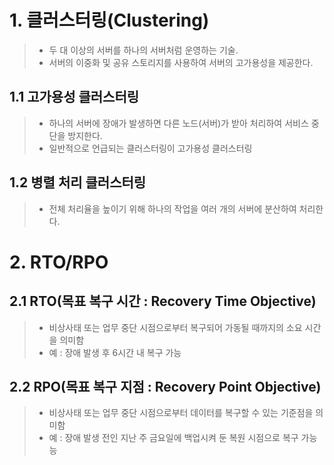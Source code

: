 # 1. 클러스터링(Clustering)
> - 두 대 이상의 서버를 하나의 서버처럼 운영하는 기술.
> - 서버의 이중화 및 공유 스토리지를 사용하여 서버의 고가용성을 제공한다.

## 1.1 고가용성 클러스터링
> - 하나의 서버에 장애가 발생하면 다른 노드(서버)가 받아 처리하여 서비스 중단을 방지한다.
> - 일반적으로 언급되는 클러스터링이 고가용성 클러스터링

## 1.2 병렬 처리 클러스터링
> - 전체 처리율을 높이기 위해 하나의 작업을 여러 개의 서버에 분산하여 처리한다.

# 2. RTO/RPO

## 2.1 RTO(목표 복구 시간 : Recovery Time Objective)
> - 비상사태 또는 업무 중단 시점으로부터 복구되어 가동될 때까지의 소요 시간을 의미함
> - 예 : 장애 발생 후 6시간 내 복구 가능

## 2.2 RPO(목표 복구 지점 : Recovery Point Objective)
> - 비상사태 또는 업무 중단 시점으로부터 데이터를 복구할 수 있는 기준점을 의미함
> - 예 : 장애 발생 전인 지난 주 금요일에 백업시켜 둔 복원 시점으로 복구 가능능